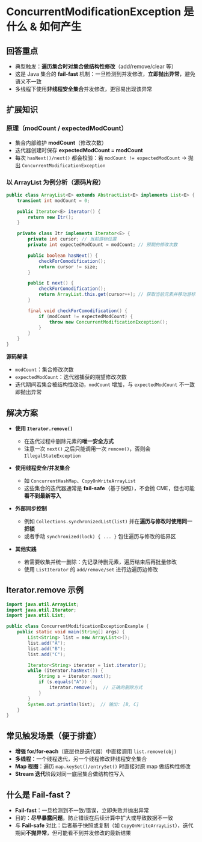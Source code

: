 # ConcurrentModificationException 是什么 & 如何产生

## 回答重点

- 典型触发：**遍历集合时对集合做结构性修改**（add/remove/clear 等）
- 这是 Java 集合的 **fail-fast** 机制：一旦检测到并发修改，**立即抛出异常**，避免语义不一致
- 多线程下使用**非线程安全集合**并发修改，更容易出现该异常

## 扩展知识

### 原理（modCount / expectedModCount）

- 集合内部维护 **modCount**（修改次数）
- 迭代器创建时保存 **expectedModCount = modCount**
- 每次 `hasNext()/next()` 都会校验：若 `modCount != expectedModCount` → 抛出 `ConcurrentModificationException`

### 以 ArrayList 为例分析（源码片段）

```java
public class ArrayList<E> extends AbstractList<E> implements List<E> {
    transient int modCount = 0;

    public Iterator<E> iterator() {
        return new Itr();
    }

    private class Itr implements Iterator<E> {
        private int cursor; // 当前游标位置
        private int expectedModCount = modCount; // 预期的修改次数

        public boolean hasNext() {
            checkForComodification();
            return cursor != size;
        }

        public E next() {
            checkForComodification();
            return ArrayList.this.get(cursor++); // 获取当前元素并移动游标
        }

        final void checkForComodification() {
            if (modCount != expectedModCount) {
                throw new ConcurrentModificationException();
            }
        }
    }
}
```

**源码解读**

- `modCount`：集合修改次数
- `expectedModCount`：迭代器捕获的期望修改次数
- 迭代期间若集合被结构性改动，`modCount` 增加，与 `expectedModCount` 不一致即抛出异常

## 解决方案

- **使用 `Iterator.remove()`**

  - 在迭代过程中删除元素的**唯一安全方式**
  - 注意一次 `next()` 之后只能调用一次 `remove()`，否则会 `IllegalStateException`

- **使用线程安全/并发集合**

  - 如 `ConcurrentHashMap`、`CopyOnWriteArrayList`
  - 这些集合的迭代器通常是 **fail-safe**（基于快照），不会抛 CME，但也可能**看不到最新写入**

- **外部同步控制**

  - 例如 `Collections.synchronizedList(list)` 并在**遍历与修改时使用同一把锁**
  - 或者手动 `synchronized(lock) { ... }` 包住遍历与修改的临界区

- **其他实践**

  - 若需要收集并统一删除：先记录待删元素，遍历结束后再批量修改
  - 使用 `ListIterator` 的 `add/remove/set` 进行边遍历边修改

## Iterator.remove 示例

```java
import java.util.ArrayList;
import java.util.Iterator;
import java.util.List;

public class ConcurrentModificationExceptionExample {
    public static void main(String[] args) {
        List<String> list = new ArrayList<>();
        list.add("A");
        list.add("B");
        list.add("C");

        Iterator<String> iterator = list.iterator();
        while (iterator.hasNext()) {
            String s = iterator.next();
            if (s.equals("A")) {
                iterator.remove();  // 正确的删除方式
            }
        }
        System.out.println(list);  // 输出: [B, C]
    }
}
```

## 常见触发场景（便于排查）

- **增强 for/for-each**（底层也是迭代器）中直接调用 `list.remove(obj)`
- **多线程**：一个线程迭代，另一个线程修改非线程安全集合
- **Map 视图**：遍历 `map.keySet()/entrySet()` 时直接对原 map 做结构性修改
- **Stream 迭代**阶段对同一底层集合做结构性写入

## 什么是 Fail-fast？

- **Fail-fast**：一旦检测到不一致/错误，立即失败并抛出异常
- 目的：**尽早暴露问题**，防止错误在后续计算中扩大或导致数据不一致
- 与 **Fail-safe** 对比：后者基于快照或复制（如 `CopyOnWriteArrayList`），迭代期间**不抛异常**，但可能看不到并发修改的最新结果
